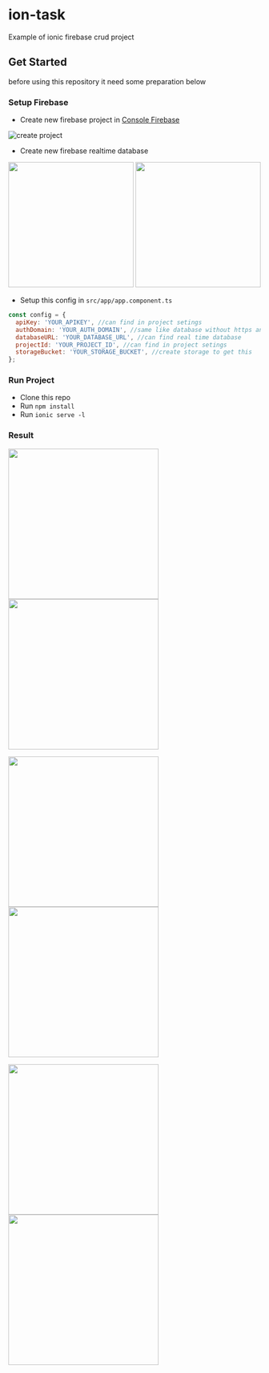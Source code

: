 # ion-task
Example of ionic firebase crud project

## Get Started
before using this repository it need some preparation below

### Setup Firebase
* Create new firebase project in [Console Firebase](https://console.firebase.google.com/u/0/)

![create project](resources/ss1.png)

* Create new firebase realtime database

<img src="resources/ss2.png" height="250"> <img src="resources/ss3.png" height="250">

* Setup this config in `src/app/app.component.ts`
```javascript
const config = {
  apiKey: 'YOUR_APIKEY', //can find in project setings
  authDomain: 'YOUR_AUTH_DOMAIN', //same like database without https and /
  databaseURL: 'YOUR_DATABASE_URL', //can find real time database
  projectId: 'YOUR_PROJECT_ID', //can find in project setings
  storageBucket: 'YOUR_STORAGE_BUCKET', //create storage to get this
};
```

### Run Project
* Clone this repo
* Run `npm install`
* Run `ionic serve -l`

### Result
<img src="resources/sc1.png" width="300"> <img src="resources/sc2.png" width="300"> 

<img src="resources/sc3.png" width="300"> <img src="resources/sc4.png" width="300"> 

<img src="resources/sc5.png" width="300"> <img src="resources/sc6.png" width="300">

